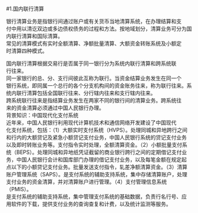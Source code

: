 #1.国内联行清算
 <p>银行清算业务是指银行间通过账户或有关货币当地清算系统，在办理结算和支<br />
      付中用以清讫双边或多边债权债务的过程和方法。按地域划分，清算业务可分为国<br />
      内联行清算和国际清算。<br />
      常见的清算模式有实时全额清算、净额批量清算、大额资金转账系统及小额定<br />
      时清算四种模式。</p>
    <p>国内联行清算根据交易行是否属于同一银行分为系统内联行清算和跨系统联<br />
      行往来。<br />
      同一家银行的总、分、支行间彼此互称为联行。当资金结算业务发生在同一个<br />
      银行系统，即同属一个总行的各个分支机构间的资金账务往来，称为联行往来。系<br />
      统内联行清算包括全国联行往来、分行辖内往来和支行辖内往来。<br />
      跨系统联行往来是指结算业务发生在两家不同的银行间的清算业务。跨系统往<br />
      来的资金清算必须通过中国人民银行办理。<br />
      背景知识：中国现代化支付系统<br />
      近年来，中国人民银行利用现代计算机技术和通信网络开发建设了中国现代<br />
      化支付系统，包括：（1）大额实时支付系统（HVPS）。处理同城和异地跨行之间<br />
      和行内的大额贷记及紧急小额贷记支付业务，中国人民银行系统的贷记支付业务<br />
      以及即时转账业务等。支付指令实时处理，全额清算资金。（2）小额批量支付系<br />
      统（BEPS）。处理同城和异地纸凭证截留的商业银行跨行之间的定期借记支付业<br />
      务，中国人民银行会计和国库部门办理的借记支付业务，以及每笔金额在规定起<br />
      点以下的小额贷记支付业务。批量发送支付指令，轧差净额清算资金。（3）清算<br />
      账户管理系统（SAPS）。是支付系统的辅助支持系统，集中存储清算账户，处理<br />
      支付业务的资金清算，并对清算账户进行管理。（4）支付管理信息系统（PMIS）。<br />
      是支付系统的辅助支持系统，集中管理支付系统的基础数据，负责行名行号、应<br />
    用软件的下载，提供支付业务的查询查复和计费，以及统计监测等服务。</p>